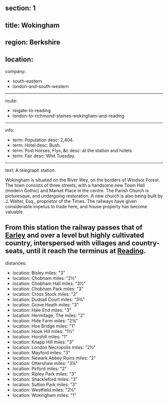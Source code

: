 section: 1
----
title: Wokingham
----
region: Berkshire
----
location: 
----
company:
- south-eastern
- london-and-south-western
----
route:
- reigate-to-reading
- london-to-richmond-staines-wokingham-and-reading
----
info:
- term: Population
  desc: 2,404.
- term: Hotel
  desc: Bush.
- term: Post Horses, Flys, &c
  desc: at the station and hotels.
- term: Fair
  desc: Whit Tuesday.
----
text: A telegraph station.

Wokingham is situated on the River Wey, on the borders of Windsor Forest. The town consists of three streets, with a handsome new Town Hall (modern Gothic) and Market Place in the centre. The Parish Church is picturesque, and undergoing restoration. A new church is also being built by J. Walter, Esq., proprietor of the Times. The railways have given considerable impetus to trade here, and house property has become valuable.

From this station the railway passes that of [Earley](/stations/earley) and over a level but highly cultivated country, interspersed with villages and country-seats, until it reach the terminus at [Reading](/stations/reading).
----
distances:
- location: Bisley
  miles: "3"
- location: Chobham
  miles: "2½"
- location: Chobham Hall
  miles: "3½"
- location: Chobham Park
  miles: "3"
- location: Cross Stock
  miles: "2"
- location: Dudsall Court
  miles: "3¾"
- location: Grove Heath
  miles: "3"
- location: Hale End
  miles: "3"
- location: Hermitage, The
  miles: "2"
- location: Hide Farm
  miles: "2¾"
- location: Hoe Bridge
  miles: "1"
- location: Hook Hill
  miles: "1½"
- location: Horshill
  miles: "1"
- location: Knapp Hill
  miles: "3"
- location: London Necropolis
  miles: "2½"
- location: Mayford
  miles: "3"
- location: Newark Abbey Ruins
  miles: "2"
- location: Ottershaw
  miles: "3¼"
- location: Pirford
  miles: "2"
- location: Ripley Park
  miles: "3"
- location: Shackleford
  miles: "3"
- location: Sutton Park
  miles: "3"
- location: Westfield
  miles: "2½"
- location: Wokingham
  miles: "1"
